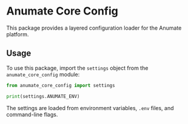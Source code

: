 # Anumate Core Config

This package provides a layered configuration loader for the Anumate platform.

## Usage

To use this package, import the `settings` object from the `anumate_core_config` module:

```python
from anumate_core_config import settings

print(settings.ANUMATE_ENV)
```

The settings are loaded from environment variables, `.env` files, and command-line flags.
